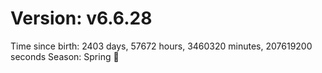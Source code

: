# Version: v6.6.28
Time since birth: 2403 days, 57672 hours, 3460320 minutes, 207619200 seconds
Season: Spring 🌸
